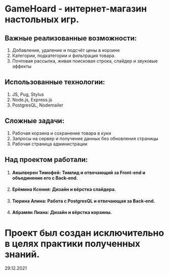 # GameHoard - интернет-магазин настольных игр.

## Важные реализованные возможности:
1.  Добавление, удаление и подсчёт цены в корзине
2.  Категории, подкатегории и фильтрация товара.
3.  Почтовая рассылка, живая поисковая строка, слайдер и звуковые эффекты

## Использованные технологии:
1.  JS, Pug, Stylus
2.  Node.js, Express.js
3.  PostgresQL, Nodemailer


## Сложные задачи:
1.  Рабочая корзина и сохранение товара в куки
2.  Запросы на сервер и получение данных без обновления страницы
3.  Рабочая страница администрации

## Над проектом работали:
1. #### Акылверен Тимофей: Тимлид и отвечающий за Front-end и объединение его с Back-end.
2. #### Ерёмина Ксения: Дизайн и вёрстка слайдера.
3. #### Тюрина Алина: Работа с PostgresQL и отвечающая за Back-end.
4. #### Абрамян Лиана: Дизайн и вёрстка корзины. 

# Проект был создан исключительно в целях практики полученных знаний. 

29.12.2021
